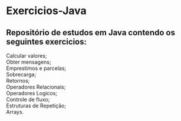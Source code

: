 # Exercicios-Java

## Repositório de estudos em Java contendo os seguintes exercicios:

Calcular valores; </br>
Obter mensagens; </br>
Emprestimos e parcelas; </br>
Sobrecarga; </br>
Retornos; </br>
Operadores Relacionais; </br>
Operadores Logicos; </br>
Controle de fluxo; </br>
Estruturas de Repetição; </br>
Arrays.
